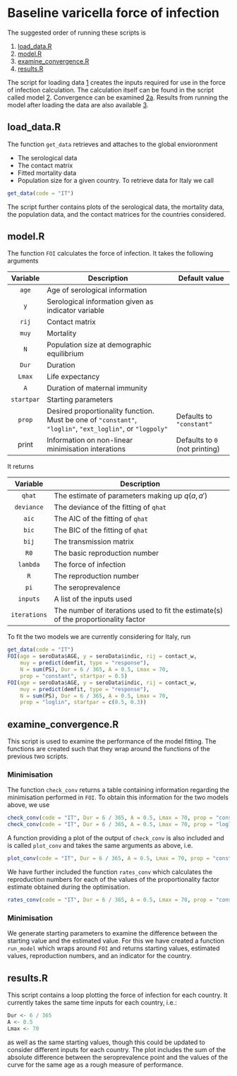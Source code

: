 # Baseline varicella force of infection

The suggested order of running these scripts is
1. [load_data.R](load_data.R)
2. [model.R](model.R)
  1. [examine_convergence.R](examine_convergence.R)
3. [results.R](results.R)

The script for loading data [1](load_data.R) creates the inputs required for use in the force of infection calculation. The calculation itself can be found in the script called model [2](model.R). Convergence can be examined [2a](examine_convergence.R). Results from running the model after loading the data are also available [3](results.R).

## load_data.R
The function `get_data` retrieves and attaches to the global envioronment 
- The serological data
- The contact matrix
- Fitted mortality data
- Population size
for a given country. To retrieve data for Italy we call 
```R
get_data(code = "IT")
```
The script further contains plots of the serological data, the mortality data, the population data, and the contact matrices for the countries considered.

## model.R
The function `FOI` calculates the force of infection. It takes the following arguments

| Variable | Description | Default value |
|:--------:|-------------|---------------|
| `age` | Age of serological information | |
| `y` | Serological information given as indicator variable | |
| `rij` | Contact matrix | |
| `muy` | Mortality | |
| `N` | Population size at demographic equilibrium | |
| `Dur` | Duration | |
| `Lmax` | Life expectancy | |
| `A` | Duration of maternal immunity | |
| `startpar` | Starting parameters | |
| `prop` | Desired proportionality function. Must be one of `"constant"`, `"loglin"`, `"ext_loglin"`, or `"logpoly"` | Defaults to `"constant"` |
| print | Information on non-linear minimisation interations | Defaults to `0` (not printing) |

It returns

| Variable | Description |
|:--------:|-------------|
| `qhat` | The estimate of parameters making up $q(a, a')$ |
| `deviance` | The deviance of the fitting of `qhat` |
| `aic` | The AIC of the fitting of `qhat` |
| `bic` | The BIC of the fitting of `qhat` |
| `bij` | The transmission matrix |
| `R0` |  The basic reproduction number |
| `lambda` | The force of infection |
| `R` | The reproduction number |
| `pi` | The seroprevalence |
| `inputs` | A list of the inputs used |
| `iterations` | The number of iterations used to fit the estimate(s) of the proportionality factor |

To fit the two models we are currently considering for Italy, run
```R
get_data(code = "IT")
FOI(age = seroData$AGE, y = seroData$indic, rij = contact_w,
    muy = predict(demfit, type = "response"),
    N = sum(PS), Dur = 6 / 365, A = 0.5, Lmax = 70, 
    prop = "constant", startpar = 0.5)
FOI(age = seroData$AGE, y = seroData$indic, rij = contact_w,
    muy = predict(demfit, type = "response"),
    N = sum(PS), Dur = 6 / 365, A = 0.5, Lmax = 70, 
    prop = "loglin", startpar = c(0.5, 0.3))
```

## examine_convergence.R

This script is used to examine the performance of the model fitting. The functions are created such that they wrap around the functions of the previous two scripts. 

### Minimisation 
The function `check_conv` returns a table containing information regarding the minimisation performed in `FOI`. To obtain this information for the two models above, we use
```R
check_conv(code = "IT", Dur = 6 / 365, A = 0.5, Lmax = 70, prop = "constant", startpar = 0.5)
check_conv(code = "IT", Dur = 6 / 365, A = 0.5, Lmax = 70, prop = "loglin", startpar = c(0.5, 0.3))
```
A function providing a plot of the output of `check_conv` is also included and is called `plot_conv` and takes the same arguments as above, i.e.
```R
plot_conv(code = "IT", Dur = 6 / 365, A = 0.5, Lmax = 70, prop = "constant", startpar = 0.5)
```
We have further included the function `rates_conv` which calculates the reproduction numbers for each of the values of the proportionality factor estimate obtained during the optimisation.
```R
rates_conv(code = "IT", Dur = 6 / 365, A = 0.5, Lmax = 70, prop = "constant", startpar = 0.5)
```
### Minimisation 
We generate starting parameters to examine the difference between the starting value and the estimated value. For this we have created a function `run_model` which wraps around `FOI` and returns starting values, estimated values, reproduction numbers, and an indicator for the country.

## results.R
This script contains a loop plotting the force of infection for each country. It currently takes the same time inputs for each country, i.e.:
```R
Dur <- 6 / 365
A <- 0.5
Lmax <- 70
```
as well as the same starting values, though this could be updated to consider different inputs for each country. The plot includes the sum of the absolute difference between the seroprevalence point and the values of the curve for the same age as a rough measure of performance.
